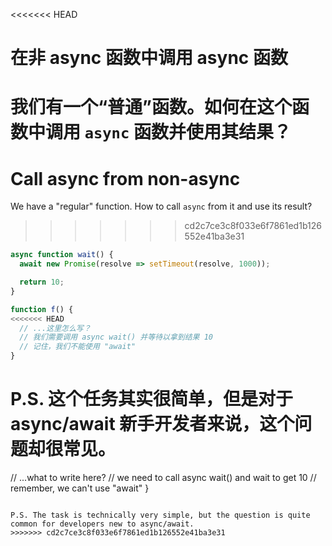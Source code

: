 
<<<<<<< HEAD
# 在非 async 函数中调用 async 函数

我们有一个“普通”函数。如何在这个函数中调用 `async` 函数并使用其结果？
=======
# Call async from non-async

We have a "regular" function. How to call `async` from it and use its result?
>>>>>>> cd2c7ce3c8f033e6f7861ed1b126552e41ba3e31

```js
async function wait() {
  await new Promise(resolve => setTimeout(resolve, 1000));

  return 10;
}

function f() {
<<<<<<< HEAD
  // ...这里怎么写？
  // 我们需要调用 async wait() 并等待以拿到结果 10
  // 记住，我们不能使用 "await"
}
```

P.S. 这个任务其实很简单，但是对于 async/await 新手开发者来说，这个问题却很常见。
=======
  // ...what to write here?
  // we need to call async wait() and wait to get 10
  // remember, we can't use "await"
}
```

P.S. The task is technically very simple, but the question is quite common for developers new to async/await.
>>>>>>> cd2c7ce3c8f033e6f7861ed1b126552e41ba3e31

